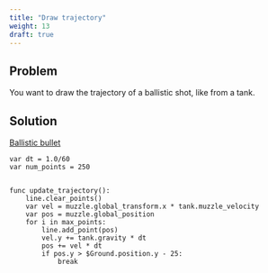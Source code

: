 ```yaml
---
title: "Draw trajectory"
weight: 13
draft: true
---
```


## Problem

You want to draw the trajectory of a ballistic shot, like from a tank.

## Solution

[Ballistic bullet](/godot_recipes/2d/ballistic_bullet/)

```gdscript
var dt = 1.0/60
var num_points = 250


func update_trajectory():
    line.clear_points()
    var vel = muzzle.global_transform.x * tank.muzzle_velocity
    var pos = muzzle.global_position
    for i in max_points:
        line.add_point(pos)
        vel.y += tank.gravity * dt
        pos += vel * dt
        if pos.y > $Ground.position.y - 25:
            break
```
